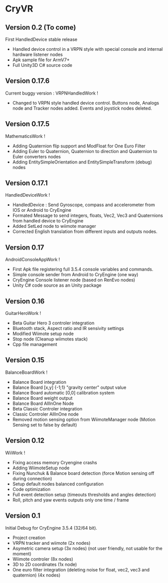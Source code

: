 CryVR
=======================



Version 0.2 (To come)
---------------
First HandledDevice stable release 

- Handled device control in a VRPN style with special console and internal hardware listener nodes
- Apk sample file for ArmV7+ 
- Full Unity3D C# source code 

Version 0.17.6
--------------
Current buggy version : VRPNHandledWork !

- Changed to VRPN style handled device control. Buttons node, Analogs node and Tracker nodes added. Events and joystick nodes deleted. 


Version 0.17.5
------------------
MathematicsWork !

- Adding Quaternion flip support and ModFloat for One Euro Filter
- Adding Euler to Quaternion, Quaternion to direction and Quaternion to Euler converters nodes
- Adding EntitySimpleOrientation and EntitySimpleTransform (debug) nodes


Version 0.17.1
---------------
HandledDeviceWork !

- HandledDevice : Send Gyroscope, compass and accelerometer from IOS or Android to CryEngine
- Formated Message to send integers, floats, Vec2, Vec3 and Quaternions from handled device to CryEngine
- Added SetLed node to wiimote manager
- Corrected English translation from different inputs and outputs nodes.

Version 0.17
--------------
AndroidConsoleAppWork !

- First Apk file registering full 3.5.4 console variables and commands.
- Simple console sender from Android to CryEngine (one way)
- CryEngine Console listener node (based on RenEvo nodes)
- Unity C# code source as an Unity package


Version 0.16
-------------------
GuitarHeroWork !

- Beta Guitar Hero 3 controler integration
- Bluetooth stack, Aspect ratio and IR sensivity settings
- Modified Wiimote setup node
- Stop node (Cleanup wiimotes stack)
- Cpp file management


Version 0.15
-------------------
BalanceBoardWork !

- Balance Board integration
- Balance Board [x,y] {-1;1} "gravity center" output value
- Balance Board automatic [0,0] calibration system
- Balance Board weight output
- Balance Board AllInOne Node
- Beta Classic Controler integration
- Classic Controler AllInOne node
- Removed motion sensing option from WiimoteManager node (Motion Sensing set to false by default)


Version 0.12
-----------------

WiiWork !

- Fixing access memory Cryengine crashs
- Adding WiimoteSetup node 
- Fixing Nunchuk & Balance board detection (force Motion sensing off during connection)
- Setup default nodes balanced configuration
- Code optimization
- Full event detection setup (timeouts thresholds and angles detection)
- Roll, pitch and yaw events outputs only one time / frame


Version 0.1 
----------------------

Initial Debug for CryEngine 3.5.4 (32/64 bit).

- Project creation
- VRPN tracker and wiimote (2x nodes) 
- Asymetric camera setup (3x nodes) (not user friendly, not usable for the moment)
- Wiimote controler (8x nodes)
- 3D to 2D coordinates (1x node) 
- One euro filter integration (deleting noise for float, vec2, vec3 and quaternion) (4x nodes)
